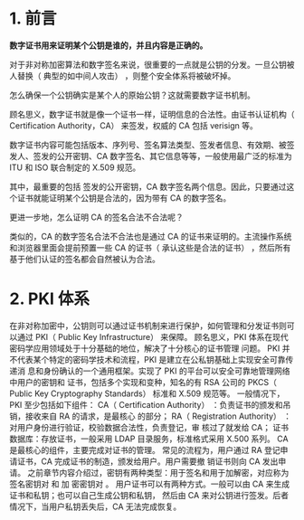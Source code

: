 # 1. 前言

**数字证书用来证明某个公钥是谁的，并且内容是正确的。**

对于非对称加密算法和数字签名来说，很重要的一点就是公钥的分发。一旦公钥被人替换（ 典型的如中间人攻击） ，则整个安全体系将被破坏掉。

怎么确保一个公钥确实是某个人的原始公钥？这就需要数字证书机制。

顾名思义，数字证书就是像一个证书一样，证明信息的合法性。由证书认证机构（ Certification Authority，CA） 来签发，权威的 CA 包括 verisign 等。

数字证书内容可能包括版本、序列号、签名算法类型、签发者信息、有效期、被签发人、签发的公开密钥、CA 数字签名、其它信息等等，一般使用最广泛的标准为 ITU 和 ISO 联合制定的 X.509 规范。

其中，最重要的包括 签发的公开密钥，CA 数字签名两个信息。因此，只要通过这个证书就能证明某个公钥是合法的，因为带有 CA 的数字签名。

更进一步地，怎么证明 CA 的签名合法不合法呢？

类似的，CA 的数字签名合法不合法也是通过 CA 的证书来证明的。主流操作系统和浏览器里面会提前预置一些 CA 的证书（ 承认这些是合法的证书） ，然后所有基于他们认证的签名都会自然被认为合法。



# 2. PKI 体系

在非对称加密中，公钥则可以通过证书机制来进行保护，如何管理和分发证书则可以通过
PKI（ Public Key Infrastructure） 来保障。
顾名思义，PKI 体系在现代密码学应用领域处于十分基础的地位，解决了十分核心的证书管理
问题。
PKI 并不代表某个特定的密码学技术和流程，PKI 是建立在公私钥基础上实现安全可靠传递消
息和身份确认的一个通用框架。实现了 PKI 的平台可以安全可靠地管理网络中用户的密钥和
证书，包括多个实现和变种，知名的有 RSA 公司的 PKCS（ Public Key Cryptography
Standards） 标准和 X.509 规范等。
一般情况下，PKI 至少包括如下组件：
CA（ Certification Authority） ：负责证书的颁发和吊销，接收来自 RA 的请求，是最核心
的部分；
RA（ Registration Authority） ：对用户身份进行验证，校验数据合法性，负责登记，审
核过了就发给 CA；
证书数据库：存放证书，一般采用 LDAP 目录服务，标准格式采用 X.500 系列。
CA 是最核心的组件，主要完成对证书的管理。
常见的流程为，用户通过 RA 登记申请证书，CA 完成证书的制造，颁发给用户。用户需要撤
销证书则向 CA 发出申请。
之前章节内容介绍过，密钥有两种类型：用于签名和用于加解密，对应称为 签名密钥对 和 加
密密钥对 。
用户证书可以有两种方式。一般可以由 CA 来生成证书和私钥；也可以自己生成公钥和私钥，
然后由 CA 来对公钥进行签发。后者情况下，当用户私钥丢失后，CA 无法完成恢复。